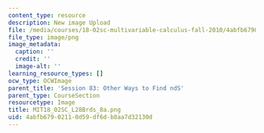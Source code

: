 ```yaml
---
content_type: resource
description: New image Upload
file: /media/courses/18-02sc-multivariable-calculus-fall-2010/4abfb67902110d59df6db8aa7d32130d_MIT18_02SC_L28Brds_8a.png
file_type: image/png
image_metadata:
  caption: ''
  credit: ''
  image-alt: ''
learning_resource_types: []
ocw_type: OCWImage
parent_title: 'Session 83: Other Ways to Find ndS'
parent_type: CourseSection
resourcetype: Image
title: MIT18_02SC_L28Brds_8a.png
uid: 4abfb679-0211-0d59-df6d-b8aa7d32130d
---
```

